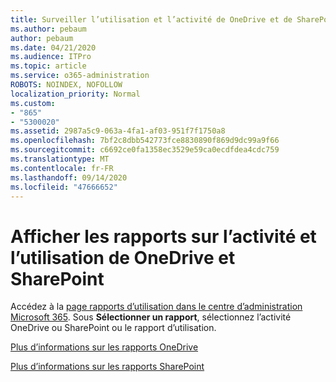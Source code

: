 ```yaml
---
title: Surveiller l’utilisation et l’activité de OneDrive et de SharePoint
ms.author: pebaum
author: pebaum
ms.date: 04/21/2020
ms.audience: ITPro
ms.topic: article
ms.service: o365-administration
ROBOTS: NOINDEX, NOFOLLOW
localization_priority: Normal
ms.custom:
- "865"
- "5300020"
ms.assetid: 2987a5c9-063a-4fa1-af03-951f7f1750a8
ms.openlocfilehash: 7bf2c8dbb542773fce8830890f869d9dc99a9f66
ms.sourcegitcommit: c6692ce0fa1358ec3529e59ca0ecdfdea4cdc759
ms.translationtype: MT
ms.contentlocale: fr-FR
ms.lasthandoff: 09/14/2020
ms.locfileid: "47666652"
---
```

# <a name="view-reports-on-onedrive-and-sharepoint-activity-and-usage"></a>Afficher les rapports sur l’activité et l’utilisation de OneDrive et SharePoint

Accédez à la [page rapports d’utilisation dans le centre d’administration Microsoft 365](https://admin.microsoft.com/AdminPortal/Home). Sous **Sélectionner un rapport**, sélectionnez l’activité OneDrive ou SharePoint ou le rapport d’utilisation.
  
[Plus d’informations sur les rapports OneDrive](https://go.microsoft.com/fwlink/?linkid=875239)
  
[Plus d’informations sur les rapports SharePoint](https://go.microsoft.com/fwlink/?linkid=875240)
  
